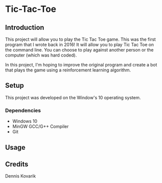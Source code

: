 # Tic-Tac-Toe

## Introduction
This project will allow you to play the Tic Tac Toe game. This was the first program that I wrote back in 2016! It will allow you to play Tic Tac Toe on the command line. You can choose to play against another person or the computer (which was hard coded).

In this project, I'm hoping to improve the original program and create a bot that plays the game using a reinforcement learning algorithm. 

## Setup
This project was developed on the Window's 10 operating system. 

### Dependencies
* Windows 10
* MinGW GCC/G++ Compiler
* Git

## Usage

## Credits
Dennis Kovarik

